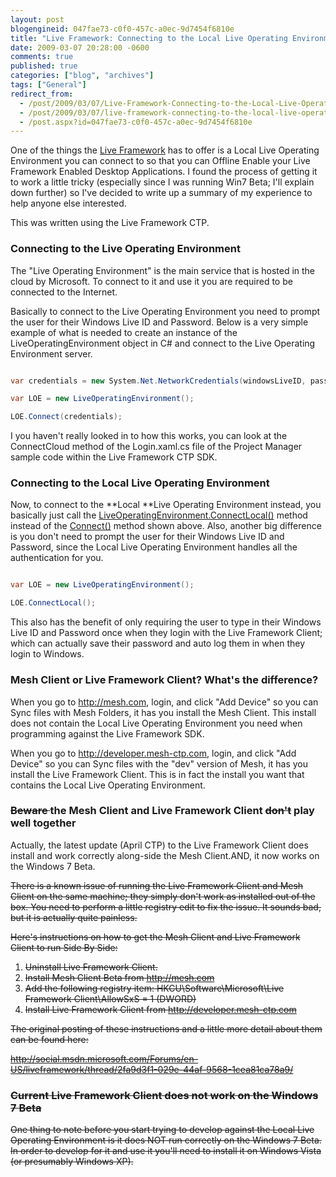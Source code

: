 ```yaml
---
layout: post
blogengineid: 047fae73-c0f0-457c-a0ec-9d7454f6810e
title: "Live Framework: Connecting to the Local Live Operating Environment (LOE) for Offline Applications"
date: 2009-03-07 20:28:00 -0600
comments: true
published: true
categories: ["blog", "archives"]
tags: ["General"]
redirect_from: 
  - /post/2009/03/07/Live-Framework-Connecting-to-the-Local-Live-Operating-Environment-LOE
  - /post/2009/03/07/live-framework-connecting-to-the-local-live-operating-environment-loe
  - /post.aspx?id=047fae73-c0f0-457c-a0ec-9d7454f6810e
---
```

<!-- more -->

One of the things the <a href="http://dev.live.com/liveframework/">Live Framework</a> has to offer is a Local Live Operating Environment you can connect to so that you can Offline Enable your Live Framework Enabled Desktop Applications. I found the process of getting it to work a little tricky (especially since I was running Win7 Beta; I'll explain down further) so I've decided to write up a summary of my experience to help anyone else interested.

This was written using the Live Framework CTP.
<h3>Connecting to the Live Operating Environment</h3>

The "Live Operating Environment" is the main service that is hosted in the cloud by Microsoft. To connect to it and use it you are required to be connected to the Internet.

Basically to connect to the Live Operating Environment you need to prompt the user for their Windows Live ID and Password. Below is a very simple example of what is needed to create an instance of the LiveOperatingEnvironment object in C# and connect to the Live Operating Environment server.

```csharp

var credentials = new System.Net.NetworkCredentials(windowsLiveID, password);

var LOE = new LiveOperatingEnvironment();

LOE.Connect(credentials);

```

I you haven't really looked in to how this works, you can look at the ConnectCloud method of the Login.xaml.cs file of the Project Manager sample code within the Live Framework CTP SDK.
<h3>Connecting to the Local Live Operating Environment</h3>

Now, to connect to the **Local **Live Operating Environment instead, you basically just call the <a href="http://msdn.microsoft.com/en-us/library/dd139363.aspx">LiveOperatingEnvironment.ConnectLocal()</a> method instead of the <a href="http://msdn.microsoft.com/en-us/library/dd157894.aspx">Connect()</a> method shown above. Also, another big difference is you don't need to prompt the user for their Windows Live ID and Password, since the Local Live Operating Environment handles all the authentication for you.

```csharp

var LOE = new LiveOperatingEnvironment();

LOE.ConnectLocal();

```

This also has the benefit of only requiring the user to type in their Windows Live ID and Password once when they login with the Live Framework Client; which can actually save their password and auto log them in when they login to Windows.
<h3>Mesh Client or Live Framework Client? What's the difference?</h3>

When you go to <a href="http://mesh.com">http://mesh.com</a>, login, and click "Add Device" so you can Sync files with Mesh Folders, it has you install the Mesh Client. This install does not contain the Local Live Operating Environment you need when programming against the Live Framework SDK.

When you go to <a href="http://developer.mesh-ctp.com">http://developer.mesh-ctp.com</a>, login, and click "Add Device" so you can Sync files with the "dev" version of Mesh, it has you install the Live Framework Client. This is in fact the install you want that contains the Local Live Operating Environment.
<h3><span style="text-decoration: line-through;">Beware </span>the Mesh Client and Live Framework Client <span style="text-decoration: line-through;">don't</span> play well together</h3>

Actually, the latest update (April CTP) to the Live Framework Client does install and work correctly along-side the Mesh Client.AND, it now works on the Windows 7 Beta.

<span style="text-decoration: line-through;">There is a known issue of running the Live Framework Client and Mesh Client on the same machine; they simply don't work as installed out of the box. You need to perform a little registry edit to fix the issue. It sounds bad, but it is actually quite painless. </span>

<span style="text-decoration: line-through;">Here's instructions on how to get the Mesh Client and Live Framework Client to run Side By Side: </span>
<ol>
<li><span style="text-decoration: line-through;">Uninstall Live Framework Client.</span></li>
<li><span style="text-decoration: line-through;">Install Mesh Client Beta from <a href="http://mesh.com">http://mesh.com</a></span></li>
<li><span style="text-decoration: line-through;">Add the following registry item: HKCU\Software\Microsoft\Live Framework Client\AllowSxS = 1 (DWORD)</span></li>
<li><span style="text-decoration: line-through;">Install Live Framework Client from <a href="http://developer.mesh-ctp.com">http://developer.mesh-ctp.com</a>
</span></li>
</ol>

<span style="text-decoration: line-through;">The original posting of these instructions and a little more detail about them can be found here: </span>

<span style="text-decoration: line-through;"><a href="http://social.msdn.microsoft.com/Forums/en-US/liveframework/thread/2fa9d3f1-029e-44af-9568-1cea81ca78a9/">http://social.msdn.microsoft.com/Forums/en-US/liveframework/thread/2fa9d3f1-029e-44af-9568-1cea81ca78a9/</a></span>
<h3><span style="text-decoration: line-through;">Current Live Framework Client does not work on the Windows 7 Beta</span></h3>

<span style="text-decoration: line-through;">One thing to note before you start trying to develop against the Local Live Operating Environment is it does NOT run correctly on the Windows 7 Beta. In order to develop for it and use it you'll need to install it on Windows Vista (or presumably Windows XP). </span>
